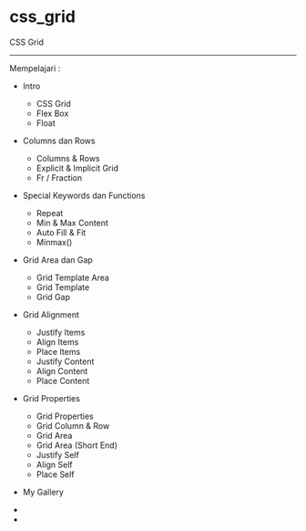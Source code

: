 # css_grid
CSS Grid


---

Mempelajari :

- Intro

  - CSS Grid
  - Flex Box
  - Float

- Columns dan Rows

  - Columns & Rows
  - Explicit & Implicit Grid
  - Fr / Fraction

- Special Keywords dan Functions

  - Repeat
  - Min & Max Content
  - Auto Fill & Fit
  - Minmax()

- Grid Area dan Gap

  - Grid Template Area
  - Grid Template
  - Grid Gap

- Grid Alignment

  - Justify Items
  - Align Items
  - Place Items
  - Justify Content
  - Align Content
  - Place Content

- Grid Properties

  - Grid Properties
  - Grid Column & Row
  - Grid Area
  - Grid Area (Short End)
  - Justify Self
  - Align Self
  - Place Self

- My Gallery

- 

  - 